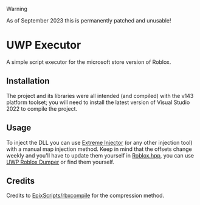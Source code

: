 > [!WARNING]
> As of September 2023 this is permanently patched and unusable!

# UWP Executor

A simple script executor for the microsoft store version of Roblox.

## Installation

The project and its libraries were all intended (and compiled) with the v143 platform toolset; you will need to install the latest version of Visual Studio 2022 to compile the project.

## Usage

To inject the DLL you can use [Extreme Injector](https://github.com/master131/ExtremeInjector) (or any other injection tool) with a manual map injection method. Keep in mind that the offsets change weekly and you'll have to update them yourself in [Roblox.hpp](UWP_Executor/Roblox.hpp), you can use [UWP Roblox Dumper](https://github.com/Spoorloos/uwp_roblox_dumper) or find them yourself.

## Credits

Credits to [EpixScripts/rbxcompile](https://github.com/EpixScripts/rbxcompile) for the compression method.

